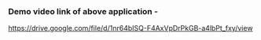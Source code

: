 ### Demo video link of above application - 
https://drive.google.com/file/d/1nr64bISQ-F4AxVpDrPkGB-a4lbPt_fxy/view

